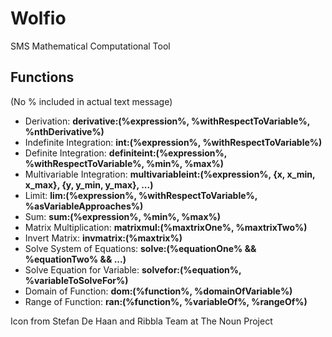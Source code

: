# Wolfio
SMS Mathematical Computational Tool

## Functions
(No % included in actual text message)
* Derivation: **derivative:(%expression%, %withRespectToVariable%, %nthDerivative%)**
* Indefinite Integration: **int:(%expression%, %withRespectToVariable%)**
* Definite Integration: **definiteint:(%expression%, %withRespectToVariable%, %min%, %max%)**
* Multivariable Integration: **multivariableint:(%expression%, {x, x_min, x_max}, {y, y_min, y_max}, ...)**
* Limit: **lim:(%expression%, %withRespectToVariable%, %asVariableApproaches%)**
* Sum: **sum:(%expression%, %min%, %max%)**
* Matrix Multiplication: **matrixmul:(%maxtrixOne%, %maxtrixTwo%)**
* Invert Matrix: **invmatrix:(%maxtrix%)**
* Solve System of Equations: **solve:(%equationOne% && %equationTwo% && ...)**
* Solve Equation for Variable: **solvefor:(%equation%, %variableToSolveFor%)**
* Domain of Function: **dom:(%function%, %domainOfVariable%)**
* Range of Function: **ran:(%function%, %variableOf%, %rangeOf%)**

Icon from Stefan De Haan and Ribbla Team at The Noun Project